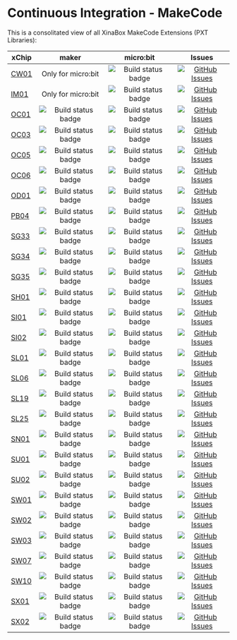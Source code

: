 # Continuous Integration - MakeCode
This is a consolitated view of all XinaBox MakeCode Extensions (PXT Libraries):

xChip | maker | micro:bit | Issues
--- | :---: | :---: | :---:
[CW01](https://github.com/xinabox/pxt-CW01)|Only for micro:bit| ![Build status badge](https://github.com/xinabox/pxt-CW01/workflows/microbit/badge.svg) | [![GitHub Issues](https://img.shields.io/github/issues/xinabox/pxt-CW01.svg)](https://github.com/xinabox/pxt-CW01/issues) 
[IM01](https://github.com/xinabox/pxt-IM01)|Only for micro:bit| ![Build status badge](https://github.com/xinabox/pxt-IM01/workflows/microbit/badge.svg) | [![GitHub Issues](https://img.shields.io/github/issues/xinabox/pxt-IM01.svg)](https://github.com/xinabox/pxt-IM01/issues) 
[OC01](https://github.com/xinabox/pxt-OC01)|![Build status badge](https://github.com/xinabox/pxt-OC01/workflows/maker/badge.svg)| ![Build status badge](https://github.com/xinabox/pxt-OC01/workflows/microbit/badge.svg)|[![GitHub Issues](https://img.shields.io/github/issues/xinabox/pxt-OC01.svg)](https://github.com/xinabox/pxt-OC01/issues) 
[OC03](https://github.com/xinabox/pxt-OC03)|![Build status badge](https://github.com/xinabox/pxt-OC03/workflows/maker/badge.svg)| ![Build status badge](https://github.com/xinabox/pxt-OC03/workflows/microbit/badge.svg)|[![GitHub Issues](https://img.shields.io/github/issues/xinabox/pxt-OC03.svg)](https://github.com/xinabox/pxt-OC03/issues) 
[OC05](https://github.com/xinabox/pxt-OC05)|![Build status badge](https://github.com/xinabox/pxt-OC05/workflows/maker/badge.svg)| ![Build status badge](https://github.com/xinabox/pxt-OC05/workflows/microbit/badge.svg)|[![GitHub Issues](https://img.shields.io/github/issues/xinabox/pxt-OC05.svg)](https://github.com/xinabox/pxt-OC05/issues) 
[OC06](https://github.com/xinabox/pxt-OC06)|![Build status badge](https://github.com/xinabox/pxt-OC06/workflows/maker/badge.svg)| ![Build status badge](https://github.com/xinabox/pxt-OC06/workflows/microbit/badge.svg)|[![GitHub Issues](https://img.shields.io/github/issues/xinabox/pxt-OC06.svg)](https://github.com/xinabox/pxt-OC06/issues) 
[OD01](https://github.com/xinabox/pxt-OD01)|![Build status badge](https://github.com/xinabox/pxt-OD01/workflows/maker/badge.svg)| ![Build status badge](https://github.com/xinabox/pxt-OD01/workflows/microbit/badge.svg)|[![GitHub Issues](https://img.shields.io/github/issues/xinabox/pxt-OD01.svg)](https://github.com/xinabox/pxt-OD01/issues) 
[PB04](https://github.com/xinabox/pxt-PB04)|![Build status badge](https://github.com/xinabox/pxt-PB04/workflows/maker/badge.svg)| ![Build status badge](https://github.com/xinabox/pxt-PB04/workflows/microbit/badge.svg)|[![GitHub Issues](https://img.shields.io/github/issues/xinabox/pxt-PB04.svg)](https://github.com/xinabox/pxt-PB04/issues) 
[SG33](https://github.com/xinabox/pxt-SG33)|![Build status badge](https://github.com/xinabox/pxt-SG33/workflows/maker/badge.svg)| ![Build status badge](https://github.com/xinabox/pxt-SG33/workflows/microbit/badge.svg)|[![GitHub Issues](https://img.shields.io/github/issues/xinabox/pxt-SG33.svg)](https://github.com/xinabox/pxt-SG33/issues) 
[SG34](https://github.com/xinabox/pxt-SG34)|![Build status badge](https://github.com/xinabox/pxt-SG34/workflows/maker/badge.svg)| ![Build status badge](https://github.com/xinabox/pxt-SG34/workflows/microbit/badge.svg)|[![GitHub Issues](https://img.shields.io/github/issues/xinabox/pxt-SG34.svg)](https://github.com/xinabox/pxt-SG34/issues) 
[SG35](https://github.com/xinabox/pxt-SG35)|![Build status badge](https://github.com/xinabox/pxt-SG35/workflows/maker/badge.svg)| ![Build status badge](https://github.com/xinabox/pxt-SG35/workflows/microbit/badge.svg)|[![GitHub Issues](https://img.shields.io/github/issues/xinabox/pxt-SG35.svg)](https://github.com/xinabox/pxt-SG35/issues) 
[SH01](https://github.com/xinabox/pxt-SH01)|![Build status badge](https://github.com/xinabox/pxt-SH01/workflows/maker/badge.svg)| ![Build status badge](https://github.com/xinabox/pxt-SH01/workflows/microbit/badge.svg)|[![GitHub Issues](https://img.shields.io/github/issues/xinabox/pxt-SH01.svg)](https://github.com/xinabox/pxt-SH01/issues) 
[SI01](https://github.com/xinabox/pxt-SI01)|![Build status badge](https://github.com/xinabox/pxt-SI01/workflows/maker/badge.svg)| ![Build status badge](https://github.com/xinabox/pxt-SI01/workflows/microbit/badge.svg)|[![GitHub Issues](https://img.shields.io/github/issues/xinabox/pxt-SI01.svg)](https://github.com/xinabox/pxt-SI01/issues) 
[SI02](https://github.com/xinabox/pxt-SI02)|![Build status badge](https://github.com/xinabox/pxt-SI02/workflows/maker/badge.svg)| ![Build status badge](https://github.com/xinabox/pxt-SI02/workflows/microbit/badge.svg)|[![GitHub Issues](https://img.shields.io/github/issues/xinabox/pxt-SI02.svg)](https://github.com/xinabox/pxt-SI02/issues) 
[SL01](https://github.com/xinabox/pxt-SL01)|![Build status badge](https://github.com/xinabox/pxt-SL01/workflows/maker/badge.svg)| ![Build status badge](https://github.com/xinabox/pxt-SL01/workflows/microbit/badge.svg)|[![GitHub Issues](https://img.shields.io/github/issues/xinabox/pxt-SL01.svg)](https://github.com/xinabox/pxt-SL01/issues) 
[SL06](https://github.com/xinabox/pxt-SL06)|![Build status badge](https://github.com/xinabox/pxt-SL06/workflows/maker/badge.svg)| ![Build status badge](https://github.com/xinabox/pxt-SL06/workflows/microbit/badge.svg)|[![GitHub Issues](https://img.shields.io/github/issues/xinabox/pxt-SL06.svg)](https://github.com/xinabox/pxt-SL06/issues) 
[SL19](https://github.com/xinabox/pxt-SL19)|![Build status badge](https://github.com/xinabox/pxt-SL19/workflows/maker/badge.svg)| ![Build status badge](https://github.com/xinabox/pxt-SL19/workflows/microbit/badge.svg)|[![GitHub Issues](https://img.shields.io/github/issues/xinabox/pxt-SL19.svg)](https://github.com/xinabox/pxt-SL19/issues) 
[SL25](https://github.com/xinabox/pxt-SL25)|![Build status badge](https://github.com/xinabox/pxt-SL25/workflows/maker/badge.svg)| ![Build status badge](https://github.com/xinabox/pxt-SL25/workflows/microbit/badge.svg)|[![GitHub Issues](https://img.shields.io/github/issues/xinabox/pxt-SL25.svg)](https://github.com/xinabox/pxt-SL25/issues) 
[SN01](https://github.com/xinabox/pxt-SN01)|![Build status badge](https://github.com/xinabox/pxt-SN01/workflows/maker/badge.svg)| ![Build status badge](https://github.com/xinabox/pxt-SN01/workflows/microbit/badge.svg)|[![GitHub Issues](https://img.shields.io/github/issues/xinabox/pxt-SN01.svg)](https://github.com/xinabox/pxt-SN01/issues) 
[SU01](https://github.com/xinabox/pxt-SU01)|![Build status badge](https://github.com/xinabox/pxt-SU01/workflows/maker/badge.svg)| ![Build status badge](https://github.com/xinabox/pxt-SU01/workflows/microbit/badge.svg)|[![GitHub Issues](https://img.shields.io/github/issues/xinabox/pxt-SU01.svg)](https://github.com/xinabox/pxt-SU01/issues) 
[SU02](https://github.com/xinabox/pxt-SU02)|![Build status badge](https://github.com/xinabox/pxt-SU02/workflows/maker/badge.svg)| ![Build status badge](https://github.com/xinabox/pxt-SU02/workflows/microbit/badge.svg)|[![GitHub Issues](https://img.shields.io/github/issues/xinabox/pxt-SU02.svg)](https://github.com/xinabox/pxt-SU02/issues) 
[SW01](https://github.com/xinabox/pxt-SW01)|![Build status badge](https://github.com/xinabox/pxt-SW01/workflows/maker/badge.svg)| ![Build status badge](https://github.com/xinabox/pxt-SW01/workflows/microbit/badge.svg)|[![GitHub Issues](https://img.shields.io/github/issues/xinabox/pxt-SW01.svg)](https://github.com/xinabox/pxt-SW01/issues) 
[SW02](https://github.com/xinabox/pxt-SW02)|![Build status badge](https://github.com/xinabox/pxt-SW02/workflows/maker/badge.svg)| ![Build status badge](https://github.com/xinabox/pxt-SW02/workflows/microbit/badge.svg)|[![GitHub Issues](https://img.shields.io/github/issues/xinabox/pxt-SW02.svg)](https://github.com/xinabox/pxt-SW02/issues) 
[SW03](https://github.com/xinabox/pxt-SW03)|![Build status badge](https://github.com/xinabox/pxt-SW03/workflows/maker/badge.svg)| ![Build status badge](https://github.com/xinabox/pxt-SW03/workflows/microbit/badge.svg)|[![GitHub Issues](https://img.shields.io/github/issues/xinabox/pxt-SW03.svg)](https://github.com/xinabox/pxt-SW03/issues) 
[SW07](https://github.com/xinabox/pxt-SW07)|![Build status badge](https://github.com/xinabox/pxt-SW07/workflows/maker/badge.svg)| ![Build status badge](https://github.com/xinabox/pxt-SW07/workflows/microbit/badge.svg)|[![GitHub Issues](https://img.shields.io/github/issues/xinabox/pxt-SW07.svg)](https://github.com/xinabox/pxt-SW07/issues) 
[SW10](https://github.com/xinabox/pxt-SW10)|![Build status badge](https://github.com/xinabox/pxt-SW10/workflows/maker/badge.svg)| ![Build status badge](https://github.com/xinabox/pxt-SW10/workflows/microbit/badge.svg)|[![GitHub Issues](https://img.shields.io/github/issues/xinabox/pxt-SW10.svg)](https://github.com/xinabox/pxt-SW10/issues) 
[SX01](https://github.com/xinabox/pxt-SX01)|![Build status badge](https://github.com/xinabox/pxt-SX01/workflows/maker/badge.svg)| ![Build status badge](https://github.com/xinabox/pxt-SX01/workflows/microbit/badge.svg)|[![GitHub Issues](https://img.shields.io/github/issues/xinabox/pxt-SX01.svg)](https://github.com/xinabox/pxt-SX01/issues) 
[SX02](https://github.com/xinabox/pxt-SX02)|![Build status badge](https://github.com/xinabox/pxt-SX02/workflows/maker/badge.svg)| ![Build status badge](https://github.com/xinabox/pxt-SX02/workflows/microbit/badge.svg)|[![GitHub Issues](https://img.shields.io/github/issues/xinabox/pxt-SX02.svg)](https://github.com/xinabox/pxt-SX02/issues) 
